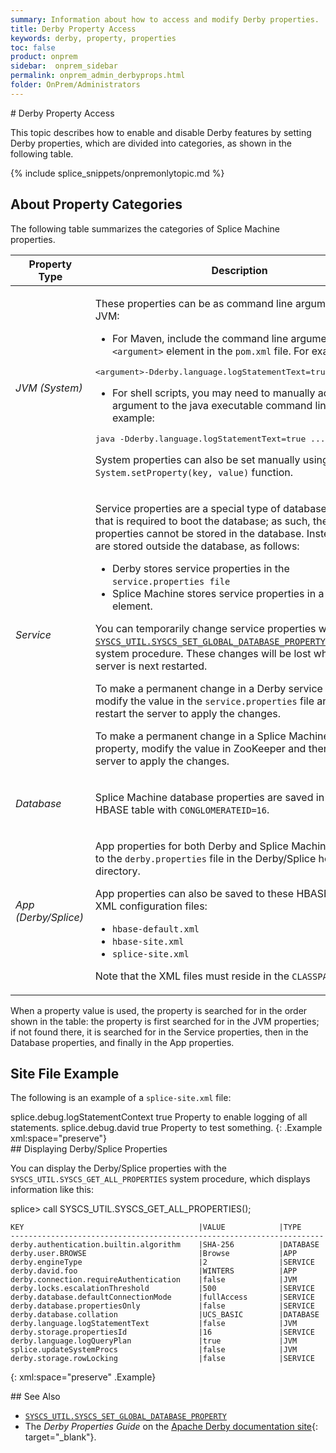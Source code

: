 ```yaml
---
summary: Information about how to access and modify Derby properties.
title: Derby Property Access
keywords: derby, property, properties
toc: false
product: onprem
sidebar:  onprem_sidebar
permalink: onprem_admin_derbyprops.html
folder: OnPrem/Administrators
---
```

<section>
<div class="TopicContent" data-swiftype-index="true" markdown="1">
# Derby Property Access

This topic describes how to enable and disable Derby features by setting
Derby properties, which are divided into categories, as shown in the
following table.

{% include splice_snippets/onpremonlytopic.md %}

## About Property Categories

The following table summarizes the categories of Splice Machine properties.

<table summary="Table of Splice Machine property categories.">
    <col />
    <col />
    <thead>
        <tr>
            <th>Property Type</th>
            <th>Description</th>
        </tr>
    </thead>
    <tbody>
        <tr>
            <td><em>JVM (System) </em></td>
            <td>
                <p class="noSpaceAbove">These properties can be as command line arguments to JVM:</p>
                <ul>
                    <li>For Maven, include the command line arguments as an <code>&lt;argument&gt;</code> element in the <code>pom.xml</code> file. For example:</li>
                </ul>
                <div class="preWrapperWide"><pre class="AppCommand">&lt;argument&gt;-Dderby.language.logStatementText=true&lt;/argument&gt;</pre>
                </div>
                <ul>
                    <li>For shell scripts, you may need to manually add the argument to the java executable command line. For example:</li>
                </ul>
                <div class="preWrapperWide"><pre class="AppCommand">java -Dderby.language.logStatementText=true ... </pre>
                </div>
                <p>System properties can also be set manually using the <code>System.setProperty(key, value)</code> function.</p>
            </td>
        </tr>
        <tr>
            <td><em>Service</em></td>
            <td>
                <p class="noSpaceAbove">Service properties are a special type of database property that is required to boot the database; as such, these properties cannot be stored in the database. Instead, they are stored outside the database, as follows:</p>
                <ul>
                    <li>Derby stores service properties in the <code>service.properties file</code></li>
                    <li>Splice Machine stores service properties in a Zookeeper element.</li>
                </ul>
                <p>You can temporarily change service properties with the <a href="sqlref_sysprocs_setglobaldbprop.html"><code>SYSCS_UTIL.SYSCS_SET_GLOBAL_DATABASE_PROPERTY</code></a> built-in system procedure. These changes will be lost when the server is next restarted.</p>
                <p>To make a permanent change in a Derby service property, modify the value in the <code>service.properties</code> file and then restart the server to apply the changes.</p>
                <p>To make a permanent change in a Splice Machine service property, modify the value in ZooKeeper and then restart the server to apply the changes.</p>
            </td>
        </tr>
        <tr>
            <td><em>Database</em></td>
            <td>
                <p class="noSpaceAbove">Splice Machine database properties are saved in a hidden HBASE table with <code>CONGLOMERATEID=16</code>.</p>
            </td>
        </tr>
        <tr>
            <td><em>App (Derby/Splice)</em></td>
            <td>
                <p class="noSpaceAbove">App properties for both Derby and Splice Machine are saved to the <code>derby.properties</code> file in the Derby/Splice home directory. </p>
                <p>App properties can also be saved to these HBASE XML configuration files:</p>
                <ul>
                    <li><code>hbase-default.xml</code>
                    </li>
                    <li><code>hbase-site.xml</code>
                    </li>
                    <li><code>splice-site.xml</code>
                    </li>
                </ul>
                <p>Note that the XML files must reside in the <code>CLASSPATH</code>.</p>
            </td>
        </tr>
    </tbody>
</table>

When a property value is used, the property is searched for in the order
shown in the table: the property is first searched for in the
JVM properties; if not found there, it is searched for in the Service
properties, then in the Database properties, and finally in the App
properties.

## Site File Example

The following is an example of a `splice-site.xml` file:

<div class="preWrapperWide" markdown="1">
    <?xml version="1.0"?>
    <?xml-stylesheet type="text/xsl" href="configuration.xsl"?>
       <configuration>
           <property>
               <name>splice.debug.logStatementContext</name>
               <value>true</value>
               <description>Property  to enable logging of all statements.</description>
               </property>
              <property>
              <name>splice.debug.david</name>
              <value>true</value>
              <description>Property  to test something.</description>
              </property>
       </configuration>
{: .Example xml:space="preserve"}

</div>
## Displaying Derby/Splice Properties

You can display the Derby/Splice properties with the
`SYSCS_UTIL.SYSCS_GET_ALL_PROPERTIES` system procedure, which displays
information like this:

<div class="preWrapperWide" markdown="1">
    splice> call SYSCS_UTIL.SYSCS_GET_ALL_PROPERTIES();

    KEY                                       |VALUE            |TYPE     
    ----------------------------------------------------------------------
    derby.authentication.builtin.algorithm    |SHA-256          |DATABASE 
    derby.user.BROWSE                         |Browse           |APP      
    derby.engineType                          |2                |SERVICE  
    derby.david.foo                           |WINTERS          |APP      
    derby.connection.requireAuthentication    |false            |JVM      
    derby.locks.escalationThreshold           |500              |SERVICE  
    derby.database.defaultConnectionMode      |fullAccess       |SERVICE  
    derby.database.propertiesOnly             |false            |SERVICE  
    derby.database.collation                  |UCS_BASIC        |DATABASE 
    derby.language.logStatementText           |false            |JVM      
    derby.storage.propertiesId                |16               |SERVICE  
    derby.language.logQueryPlan               |true             |JVM      
    splice.updateSystemProcs                  |false            |JVM      
    derby.storage.rowLocking                  |false            |SERVICE  
{: xml:space="preserve" .Example}

</div>
## See Also

* [`SYSCS_UTIL.SYSCS_SET_GLOBAL_DATABASE_PROPERTY`](sqlref_sysprocs_setglobaldbprop.html)
* The *Derby Properties Guide* on the [Apache Derby documentation
  site][1]{: target="_blank"}.

</div>
</section>



[1]: https://db.apache.org/derby/manuals/index.html

